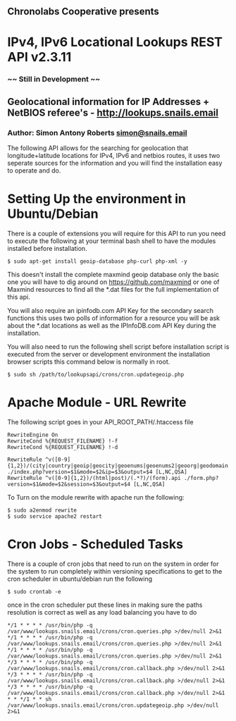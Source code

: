 ## Chronolabs Cooperative presents

# IPv4, IPv6 Locational Lookups REST API v2.3.11

### ~~ Still in Development ~~

## Geolocational information for IP Addresses + NetBIOS referee's - http://lookups.snails.email

### Author: Simon Antony Roberts <simon@snails.email>

The following API allows for the searching for geolocation that longitude+latitude locations for IPv4, IPv6 and netbios routes, it uses two seperate sources for the information and you will find the installation easy to operate and do.

# Setting Up the environment in Ubuntu/Debian

There is a couple of extensions you will require for this API to run you need to execute the following at your terminal bash shell to have the modules installed before installation.

    $ sudo apt-get install geoip-database php-curl php-xml -y
    
This doesn't install the complete maxmind geoip database only the basic one you will have to dig around on https://github.com/maxmind or one of Maxmind resources to find all the *.dat files for the full implementation of this api.

You will also require an ipinfodb.com API Key for the secondary search functions this uses two polls of information for a resource you will be ask about the *.dat locations as well as the IPInfoDB.com API Key during the installation.

You will also need to run the following shell script before installation script is executed from the server or development environment the installation browser scripts this command below is normally in root.

    $ sudo sh /path/to/lookupsapi/crons/cron.updategeoip.php

# Apache Module - URL Rewrite

The following script goes in your API_ROOT_PATH/.htaccess file

    RewriteEngine On
    RewriteCond %{REQUEST_FILENAME} !-f
    RewriteCond %{REQUEST_FILENAME} !-d

    RewriteRule ^v([0-9]{1,2})/(city|country|geoip|geocity|geoenums|geoenums2|geoorg|geodomain|georegion|geonetspeed|getnetspeedcell)/(.*?)/(raw|html|serial|json|xml).api ./index.php?version=$1&mode=$2&ip=$3&output=$4 [L,NC,QSA]
    RewriteRule ^v([0-9]{1,2})/(html|post)/(.*?)/(form).api ./form.php?version=$1&mode=$2&session=$3&output=$4 [L,NC,QSA]

To Turn on the module rewrite with apache run the following:

    $ sudo a2enmod rewrite
    $ sudo service apache2 restart

# Cron Jobs - Scheduled Tasks

There is a couple of cron jobs that need to run on the system in order for the system to run completely within versioning specifications to get to the cron scheduler in ubuntu/debian run the following

    $ sudo crontab -e
    
once in the cron scheduler put these lines in making sure the paths resolution is correct as well as any load balancing you have to do

    */1 * * * * /usr/bin/php -q /var/www/lookups.snails.email/crons/cron.queries.php >/dev/null 2>&1
    */1 * * * * /usr/bin/php -q /var/www/lookups.snails.email/crons/cron.queries.php >/dev/null 2>&1
    */1 * * * * /usr/bin/php -q /var/www/lookups.snails.email/crons/cron.queries.php >/dev/null 2>&1
    */3 * * * * /usr/bin/php -q /var/www/lookups.snails.email/crons/cron.callback.php >/dev/null 2>&1
    */3 * * * * /usr/bin/php -q /var/www/lookups.snails.email/crons/cron.callback.php >/dev/null 2>&1
    */3 * * * * /usr/bin/php -q /var/www/lookups.snails.email/crons/cron.callback.php >/dev/null 2>&1
    * * */1 * * sh /var/www/lookups.snails.email/crons/cron.updategeoip.php >/dev/null 2>&1

